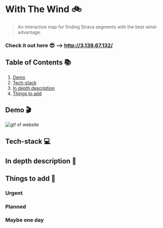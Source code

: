 # With The Wind 🚲

>An interactive map for finding Strava segments with the best wind-advantage.

### Check it out here 😎 --> http://3.139.67.132/

## Table of Contents 📚

1. [Demo](#Demo-)
1. [Tech-stack](#Tech-stack-)
1. [In depth description](#In-depth-description-)
1. [Things to add](#Things-to-add-)

## Demo 🎬

<img src="readmeAssets/wind2.gif" alt="gif of website">



## Tech-stack 💻

## In depth description 🔎

## Things to add 📝

### Urgent

### Planned

### Maybe one day
